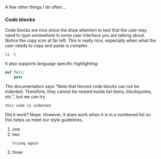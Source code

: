 A few other things I do often...

### Code blocks
Code blocks are nice since the draw attention to text that the user may need to type somewhere in some user interface you are talking about. Notice the copy icon at far left. This is really nice, especially when what the user needs to copy and paste is complex. 

```
ls -l
```

It also supports language specific highlighting:

```python
def fn():
    pass
```

The documentation says "Note that fenced code blocks can not be indented. Therefore, they cannot be nested inside list items, blockquotes, etc.", but we can try

   ```
   this code is indented
   ```

Did it work? Nope. However, it does work when it is in a numbered list so this helps us meet our style guidelines.

1. one
2. two
   ```
   trying again
   ```
3. three 
